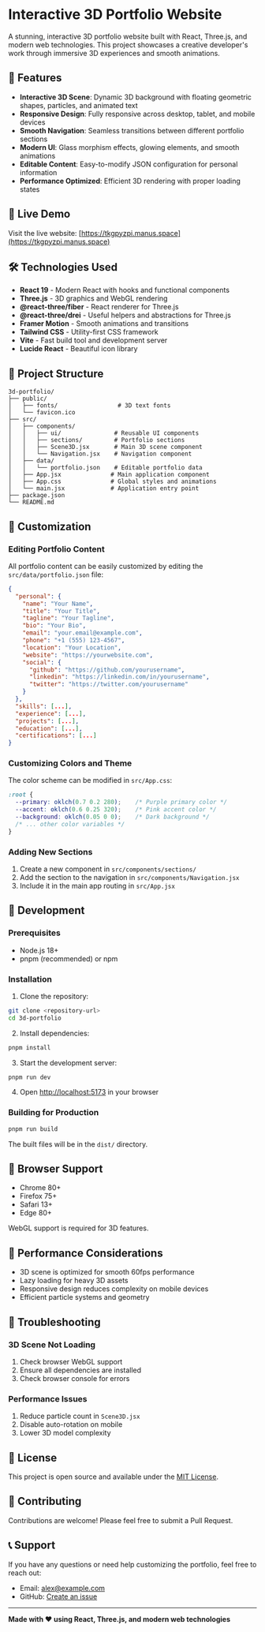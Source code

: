 # Interactive 3D Portfolio Website

A stunning, interactive 3D portfolio website built with React, Three.js, and modern web technologies. This project showcases a creative developer's work through immersive 3D experiences and smooth animations.

## 🌟 Features

- **Interactive 3D Scene**: Dynamic 3D background with floating geometric shapes, particles, and animated text
- **Responsive Design**: Fully responsive across desktop, tablet, and mobile devices
- **Smooth Navigation**: Seamless transitions between different portfolio sections
- **Modern UI**: Glass morphism effects, glowing elements, and smooth animations
- **Editable Content**: Easy-to-modify JSON configuration for personal information
- **Performance Optimized**: Efficient 3D rendering with proper loading states

## 🚀 Live Demo

Visit the live website: [https://tkgpyzpi.manus.space](https://tkgpyzpi.manus.space)

## 🛠️ Technologies Used

- **React 19** - Modern React with hooks and functional components
- **Three.js** - 3D graphics and WebGL rendering
- **@react-three/fiber** - React renderer for Three.js
- **@react-three/drei** - Useful helpers and abstractions for Three.js
- **Framer Motion** - Smooth animations and transitions
- **Tailwind CSS** - Utility-first CSS framework
- **Vite** - Fast build tool and development server
- **Lucide React** - Beautiful icon library

## 📁 Project Structure

```
3d-portfolio/
├── public/
│   ├── fonts/                 # 3D text fonts
│   └── favicon.ico
├── src/
│   ├── components/
│   │   ├── ui/               # Reusable UI components
│   │   ├── sections/         # Portfolio sections
│   │   ├── Scene3D.jsx       # Main 3D scene component
│   │   └── Navigation.jsx    # Navigation component
│   ├── data/
│   │   └── portfolio.json    # Editable portfolio data
│   ├── App.jsx              # Main application component
│   ├── App.css              # Global styles and animations
│   └── main.jsx             # Application entry point
├── package.json
└── README.md
```

## 🎨 Customization

### Editing Portfolio Content

All portfolio content can be easily customized by editing the `src/data/portfolio.json` file:

```json
{
  "personal": {
    "name": "Your Name",
    "title": "Your Title",
    "tagline": "Your Tagline",
    "bio": "Your Bio",
    "email": "your.email@example.com",
    "phone": "+1 (555) 123-4567",
    "location": "Your Location",
    "website": "https://yourwebsite.com",
    "social": {
      "github": "https://github.com/yourusername",
      "linkedin": "https://linkedin.com/in/yourusername",
      "twitter": "https://twitter.com/yourusername"
    }
  },
  "skills": [...],
  "experience": [...],
  "projects": [...],
  "education": [...],
  "certifications": [...]
}
```

### Customizing Colors and Theme

The color scheme can be modified in `src/App.css`:

```css
:root {
  --primary: oklch(0.7 0.2 280);    /* Purple primary color */
  --accent: oklch(0.6 0.25 320);    /* Pink accent color */
  --background: oklch(0.05 0 0);    /* Dark background */
  /* ... other color variables */
}
```

### Adding New Sections

1. Create a new component in `src/components/sections/`
2. Add the section to the navigation in `src/components/Navigation.jsx`
3. Include it in the main app routing in `src/App.jsx`

## 🚀 Development

### Prerequisites

- Node.js 18+ 
- pnpm (recommended) or npm

### Installation

1. Clone the repository:
```bash
git clone <repository-url>
cd 3d-portfolio
```

2. Install dependencies:
```bash
pnpm install
```

3. Start the development server:
```bash
pnpm run dev
```

4. Open [http://localhost:5173](http://localhost:5173) in your browser

### Building for Production

```bash
pnpm run build
```

The built files will be in the `dist/` directory.

## 📱 Browser Support

- Chrome 80+
- Firefox 75+
- Safari 13+
- Edge 80+

WebGL support is required for 3D features.

## 🎯 Performance Considerations

- 3D scene is optimized for smooth 60fps performance
- Lazy loading for heavy 3D assets
- Responsive design reduces complexity on mobile devices
- Efficient particle systems and geometry

## 🔧 Troubleshooting

### 3D Scene Not Loading

1. Check browser WebGL support
2. Ensure all dependencies are installed
3. Check browser console for errors

### Performance Issues

1. Reduce particle count in `Scene3D.jsx`
2. Disable auto-rotation on mobile
3. Lower 3D model complexity

## 📄 License

This project is open source and available under the [MIT License](LICENSE).

## 🤝 Contributing

Contributions are welcome! Please feel free to submit a Pull Request.

## 📞 Support

If you have any questions or need help customizing the portfolio, feel free to reach out:

- Email: alex@example.com
- GitHub: [Create an issue](https://github.com/yourusername/3d-portfolio/issues)

---

**Made with ❤️ using React, Three.js, and modern web technologies**

